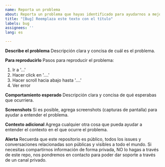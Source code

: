 ```yaml
---
name: Reporta un problema
about: Reporta un problema que hayas identificado para ayudarnos a mejorar
title: "[Bug] Reemplaza este texto con el título"
labels: bug
assignees: ''
lang: es

---
```


**Describe el problema**
Descripción clara y concisa de cuál es el problema.

**Para reproducirlo**
Pasos para reproducir el problema:
1. Ir a '...'
2. Hacer click en '....'
3. Hacer scroll hacia abajo hasta '....'
4. Ver error

**Comportamiento esperado**
Descripción clara y concisa de qué esperabas que ocurriera.

**Screenshots**
Si es posible, agrega screenshots (capturas de pantalla) para ayudar a entender
el problema.

**Contexto adicional**
Agrega cualquier otra cosa que pueda ayudar a entender el contexto en el que
ocurre el problema.

**Alerta**
Recuerda que este repositorio es público, todos los issues y conversaciones 
relacionadas son públicas y visibles a todo el mundo.
Si necesitas compartirnos información de forma privada, NO lo hagas a través de este repo, 
nos pondremos en contacto para poder dar soporte a través de un canal privado.
